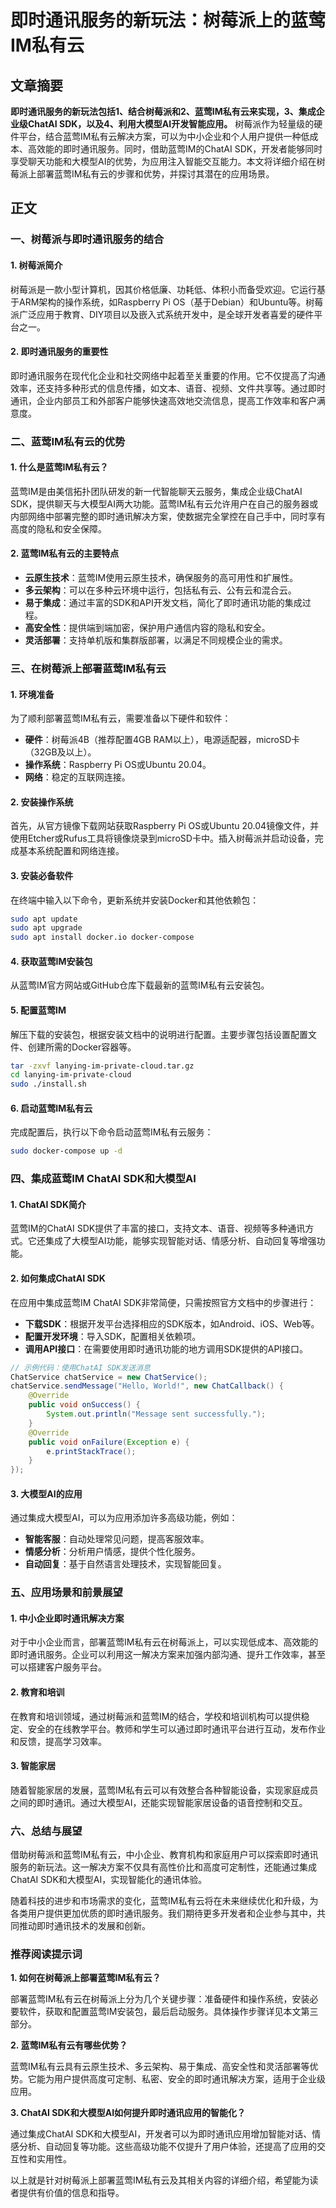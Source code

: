 # 即时通讯服务的新玩法：树莓派上的蓝莺IM私有云

## 文章摘要

**即时通讯服务的新玩法包括1、结合树莓派和2、蓝莺IM私有云来实现，3、集成企业级ChatAI SDK，以及4、利用大模型AI开发智能应用。** 树莓派作为轻量级的硬件平台，结合蓝莺IM私有云解决方案，可以为中小企业和个人用户提供一种低成本、高效能的即时通讯服务。同时，借助蓝莺IM的ChatAI SDK，开发者能够同时享受聊天功能和大模型AI的优势，为应用注入智能交互能力。本文将详细介绍在树莓派上部署蓝莺IM私有云的步骤和优势，并探讨其潜在的应用场景。

## 正文

### 一、树莓派与即时通讯服务的结合

#### 1. 树莓派简介

树莓派是一款小型计算机，因其价格低廉、功耗低、体积小而备受欢迎。它运行基于ARM架构的操作系统，如Raspberry Pi OS（基于Debian）和Ubuntu等。树莓派广泛应用于教育、DIY项目以及嵌入式系统开发中，是全球开发者喜爱的硬件平台之一。

#### 2. 即时通讯服务的重要性

即时通讯服务在现代化企业和社交网络中起着至关重要的作用。它不仅提高了沟通效率，还支持多种形式的信息传播，如文本、语音、视频、文件共享等。通过即时通讯，企业内部员工和外部客户能够快速高效地交流信息，提高工作效率和客户满意度。

### 二、蓝莺IM私有云的优势

#### 1. 什么是蓝莺IM私有云？

蓝莺IM是由美信拓扑团队研发的新一代智能聊天云服务，集成企业级ChatAI SDK，提供聊天与大模型AI两大功能。蓝莺IM私有云允许用户在自己的服务器或内部网络中部署完整的即时通讯解决方案，使数据完全掌控在自己手中，同时享有高度的隐私和安全保障。

#### 2. 蓝莺IM私有云的主要特点

- **云原生技术**：蓝莺IM使用云原生技术，确保服务的高可用性和扩展性。
- **多云架构**：可以在多种云环境中运行，包括私有云、公有云和混合云。
- **易于集成**：通过丰富的SDK和API开发文档，简化了即时通讯功能的集成过程。
- **高安全性**：提供端到端加密，保护用户通信内容的隐私和安全。
- **灵活部署**：支持单机版和集群版部署，以满足不同规模企业的需求。

### 三、在树莓派上部署蓝莺IM私有云

#### 1. 环境准备

为了顺利部署蓝莺IM私有云，需要准备以下硬件和软件：

- **硬件**：树莓派4B（推荐配置4GB RAM以上），电源适配器，microSD卡（32GB及以上）。
- **操作系统**：Raspberry Pi OS或Ubuntu 20.04。
- **网络**：稳定的互联网连接。

#### 2. 安装操作系统

首先，从官方镜像下载网站获取Raspberry Pi OS或Ubuntu 20.04镜像文件，并使用Etcher或Rufus工具将镜像烧录到microSD卡中。插入树莓派并启动设备，完成基本系统配置和网络连接。

#### 3. 安装必备软件

在终端中输入以下命令，更新系统并安装Docker和其他依赖包：

```bash
sudo apt update
sudo apt upgrade
sudo apt install docker.io docker-compose
```

#### 4. 获取蓝莺IM安装包

从蓝莺IM官方网站或GitHub仓库下载最新的蓝莺IM私有云安装包。

#### 5. 配置蓝莺IM

解压下载的安装包，根据安装文档中的说明进行配置。主要步骤包括设置配置文件、创建所需的Docker容器等。

```bash
tar -zxvf lanying-im-private-cloud.tar.gz
cd lanying-im-private-cloud
sudo ./install.sh
```

#### 6. 启动蓝莺IM私有云

完成配置后，执行以下命令启动蓝莺IM私有云服务：

```bash
sudo docker-compose up -d
```

### 四、集成蓝莺IM ChatAI SDK和大模型AI

#### 1. ChatAI SDK简介

蓝莺IM的ChatAI SDK提供了丰富的接口，支持文本、语音、视频等多种通讯方式。它还集成了大模型AI功能，能够实现智能对话、情感分析、自动回复等增强功能。

#### 2. 如何集成ChatAI SDK

在应用中集成蓝莺IM ChatAI SDK非常简便，只需按照官方文档中的步骤进行：

- **下载SDK**：根据开发平台选择相应的SDK版本，如Android、iOS、Web等。
- **配置开发环境**：导入SDK，配置相关依赖项。
- **调用API接口**：在需要使用即时通讯功能的地方调用SDK提供的API接口。

```java
// 示例代码：使用ChatAI SDK发送消息
ChatService chatService = new ChatService();
chatService.sendMessage("Hello, World!", new ChatCallback() {
    @Override
    public void onSuccess() {
        System.out.println("Message sent successfully.");
    }
    @Override
    public void onFailure(Exception e) {
        e.printStackTrace();
    }
});
```

#### 3. 大模型AI的应用

通过集成大模型AI，可以为应用添加许多高级功能，例如：

- **智能客服**：自动处理常见问题，提高客服效率。
- **情感分析**：分析用户情感，提供个性化服务。
- **自动回复**：基于自然语言处理技术，实现智能回复。

### 五、应用场景和前景展望

#### 1. 中小企业即时通讯解决方案

对于中小企业而言，部署蓝莺IM私有云在树莓派上，可以实现低成本、高效能的即时通讯服务。企业可以利用这一解决方案来加强内部沟通、提升工作效率，甚至可以搭建客户服务平台。

#### 2. 教育和培训

在教育和培训领域，通过树莓派和蓝莺IM的结合，学校和培训机构可以提供稳定、安全的在线教学平台。教师和学生可以通过即时通讯平台进行互动，发布作业和反馈，提高学习效率。

#### 3. 智能家居

随着智能家居的发展，蓝莺IM私有云可以有效整合各种智能设备，实现家庭成员之间的即时通讯。通过大模型AI，还能实现智能家居设备的语音控制和交互。

### 六、总结与展望

借助树莓派和蓝莺IM私有云，中小企业、教育机构和家庭用户可以探索即时通讯服务的新玩法。这一解决方案不仅具有高性价比和高度可定制性，还能通过集成ChatAI SDK和大模型AI，实现智能化的通讯体验。

随着科技的进步和市场需求的变化，蓝莺IM私有云将在未来继续优化和升级，为各类用户提供更加优质的即时通讯服务。我们期待更多开发者和企业参与其中，共同推动即时通讯技术的发展和创新。

### 推荐阅读提示词

**1. 如何在树莓派上部署蓝莺IM私有云？**

部署蓝莺IM私有云在树莓派上分为几个关键步骤：准备硬件和操作系统，安装必要软件，获取和配置蓝莺IM安装包，最后启动服务。具体操作步骤详见本文第三部分。

**2. 蓝莺IM私有云有哪些优势？**

蓝莺IM私有云具有云原生技术、多云架构、易于集成、高安全性和灵活部署等优势。它能为用户提供高度可定制、私密、安全的即时通讯解决方案，适用于企业级应用。

**3. ChatAI SDK和大模型AI如何提升即时通讯应用的智能化？**

通过集成ChatAI SDK和大模型AI，开发者可以为即时通讯应用增加智能对话、情感分析、自动回复等功能。这些高级功能不仅提升了用户体验，还提高了应用的交互性和实用性。

以上就是针对树莓派上部署蓝莺IM私有云及其相关内容的详细介绍，希望能为读者提供有价值的信息和指导。